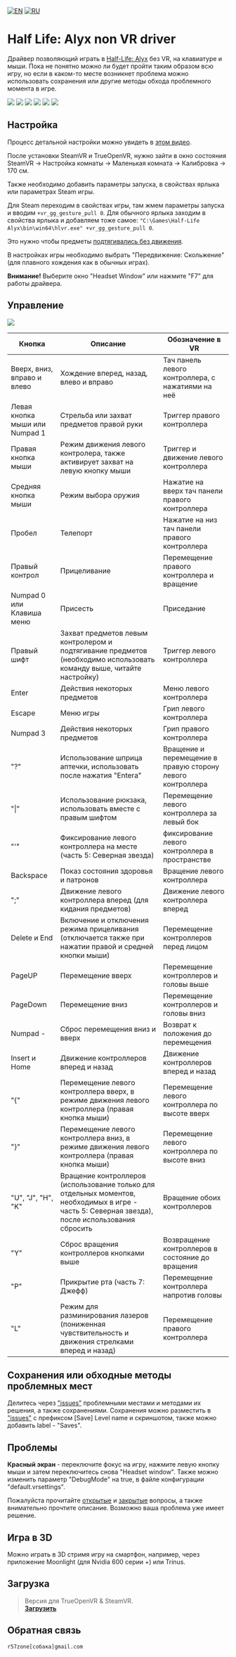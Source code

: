 ﻿[![EN](https://user-images.githubusercontent.com/9499881/33184537-7be87e86-d096-11e7-89bb-f3286f752bc6.png)](https://github.com/r57zone/Half-Life-Alyx-novr/blob/master/README.md)
[![RU](https://user-images.githubusercontent.com/9499881/27683795-5b0fbac6-5cd8-11e7-929c-057833e01fb1.png)](https://github.com/r57zone/Half-Life-Alyx-novr/blob/master/README.RU.md) 
# Half Life: Alyx non VR driver
Драйвер позволяющий играть в [Half-Life: Alyx](https://store.steampowered.com/app/546560/HalfLife_Alyx/) без VR, на клавиатуре и мыши. Пока не понятно можно ли будет пройти таким образом всю игру, но если в каком-то месте возникнет проблема можно использовать сохранения или другие методы обхода проблемного момента в игре.

[![](https://user-images.githubusercontent.com/9499881/78798831-7c100200-79ca-11ea-8bb1-3b6d9cd92cc0.gif)](https://youtu.be/K_I5fm-cT6Y)
[![](https://user-images.githubusercontent.com/9499881/78796937-16bb1180-79c8-11ea-819e-1a393ab699b8.gif)](https://youtu.be/-8tchjRHSrA) 
[![](https://user-images.githubusercontent.com/9499881/78798825-7aded500-79ca-11ea-9b87-565c23896ec8.gif)](https://youtu.be/K_I5fm-cT6Y)
[![](https://user-images.githubusercontent.com/9499881/78796945-191d6b80-79c8-11ea-814e-06dc439a6e96.gif)](https://youtu.be/-8tchjRHSrA)
[![](https://user-images.githubusercontent.com/9499881/78796953-1ae72f00-79c8-11ea-8ea1-e923c0b5c10b.gif)](https://youtu.be/BkFEMmqxKlU)
[![](https://user-images.githubusercontent.com/9499881/78796956-1c185c00-79c8-11ea-9155-ea3d673113f4.gif)](https://youtu.be/-8tchjRHSrA)

## Настройка
Процесс детальной настройки можно увидеть в [этом видео](https://youtu.be/66HIE3DFfjo). 



После установки SteamVR и TrueOpenVR, нужно зайти в окно состояния SteamVR -> Настройка комнаты -> Маленькая комната -> Калибровка -> 170 см.



Также необходимо добавить параметры запуска, в свойствах ярлыка или параметрах Steam игры.

Для Steam переходим в свойствах игры, там жмем параметры запуска и вводим `+vr_gg_gesture_pull 0`. Для обычного ярлыка заходим в свойства ярлыка и добавляем тоже самое: `"C:\Games\Half-Life Alyx\bin\win64\hlvr.exe" +vr_gg_gesture_pull 0`.

Это нужно чтобы предметы [подтягивались без движения](https://youtu.be/RWQbwlXjtjI).



В настройках игры необходимо выбрать "Передвижение: Скольжение" (для плавного хождения как в обычных играх).



**Внимание!** Выберите окно "Headset Window" или нажмите "F7" для работы драйвера.
## Управление
![](https://user-images.githubusercontent.com/9499881/78505763-9e194280-7786-11ea-93ac-bbefaa656eca.PNG)

Кнопка | Описание | Обозначение в VR
------------ | ------------- | -------------
Вверх, вниз, вправо и влево | Хождение вперед, назад, влево и вправо | Тач панель левого контроллера, с нажатиями на неё
Левая кнопка мыши или Numpad 1 | Стрельба или захват предметов правой руки | Триггер правого контроллера
Правая кнопка мыши | Режим движения левого контролера, также активирует захват на левую кнопку мыши | Триггер и движение левого контроллера
Средняя кнопка мыши | Режим выбора оружия | Нажатие на вверх тач панели правого контроллера
Пробел | Телепорт | Нажатие на низ тач панели правого контроллера
Правый контрол | Прицеливание | Перемещение правого контроллера и вращение
Numpad 0 или Клавиша меню | Присесть | Приседание
Правый шифт | Захват предметов левым контролером и подтягивание предметов (необходимо использовать команду выше, читайте настройку) | Триггер левого контроллера
Enter | Действия некоторых предметов | Меню левого контроллера
Escape | Меню игры | Грип левого контроллера
Numpad 3 | Действия некоторых предметов | Грип правого контроллера
"?" | Использование шприца аптечки, использовать после нажатия "Enterа" | Вращение и перемещение в правую сторону левого контроллера
"\|" | Использование рюкзака, использовать вместе с правым шифтом | Перемещение левого контроллера за левый бок
"'" | Фиксирование левого контроллера на месте (часть 5: Северная звезда) | фиксирование левого контроллера в пространстве
Backspace | Показ состояния здоровья и патронов | Вращение левого контроллера
";" | Движение левого контроллера вперед (для кидания предметов) | Движение левого контроллера вперед
Delete и End | Включение и отключения режима прицеливания (отключается также при нажатии правой и средней кнопки мыши) | Перемещение контроллеров перед лицом
PageUP | Перемещение вверх | Перемещение контроллеров и головы выше
PageDown | Перемещение вниз | Перемещение контроллеров и головы вниз
Numpad - | Сброс перемещения вниз и вверх | Возврат к положения до перемещения
Insert и Home | Движение контроллеров вперед и назад | Движение контроллеров вперед и назад
"{" | Перемещение левого контроллера вверх, в режиме движения левого контроллера (правая кнопка мыши) | Перемещение левого контроллера по высоте вверх
"}" | Перемещение левого контроллера вниз, в режиме движения левого контроллера (правая кнопка мыши) | Перемещение левого контроллера по высоте вниз
"U", "J", "H", "K" | Вращение контроллеров (использование только для отдельных моментов, необходимых в игре - часть 5: Северная звезда), после использования сбросить | Вращение обоих контроллеров
"Y" | Сброс вращения контроллеров кнопками выше | Возвращение контроллеров в состояние до вращения
"P" | Прикрытие рта (часть 7: Джефф) | Перемещение контроллера напротив головы 
"L" | Режим для разминирования лазеров (пониженная чувствительность и движения стрелками вперед и назад) | Перемещение правого контроллера

## Сохранения или обходные методы проблемных мест
Делитесь через ["issues"](https://github.com/r57zone/Half-Life-Alyx-novr/issues) проблемными местами и методами их решения, а также сохранениями. Сохранения можно разместить в ["issues"](https://github.com/r57zone/Half-Life-Alyx-novr/issues) с префиксом [Save] Level name и скриншотом, также можно добавить label - "Saves".

## Проблемы
**Красный экран** - переключите фокус на игру, нажмите левую кнопку мыши и затем переключитесь снова "Headset window". Также можно изменить параметр "DebugMode" на true, в файле конфигурации "default.vrsettings".



Пожалуйста прочитайте [открытые](https://github.com/r57zone/Half-Life-Alyx-novr/issues) и [закрытые](https://github.com/r57zone/Half-Life-Alyx-novr/issues?q=is%3Aissue+is%3Aclosed) вопросы, а также внимательно прочтите описание. Возможно ваша проблема уже имеет решение.

## Игра в 3D
Можно играть в 3D стримя игру на смартфон, например, через приложение Moonlight (для Nvidia 600 серии +) или Trinus.

## Загрузка
>Версия для TrueOpenVR & SteamVR.<br>
**[Загрузить](https://github.com/r57zone/Half-Life-Alyx-novr/releases)**

## Обратная связь
`r57zone[собака]gmail.com`